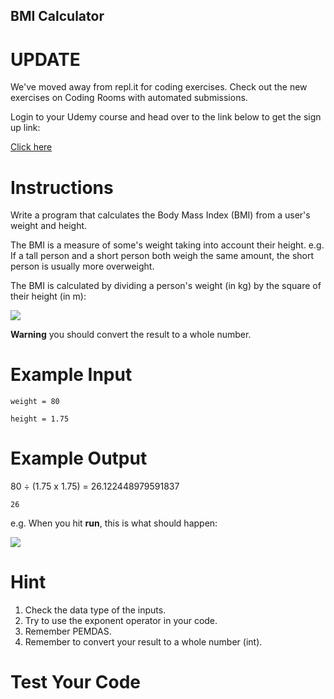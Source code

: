 ## BMI Calculator

# UPDATE
We've moved away from repl.it for coding exercises.
Check out the new exercises on Coding Rooms with automated submissions.

Login to your Udemy course and head over to the link below to get the sign up link:

[Click here](https://www.udemy.com/course/100-days-of-code/learn/lecture/17825914#questions)

# Instructions

Write a program that calculates the Body Mass Index (BMI) from a user's weight and height.

The BMI is a measure of some's weight taking into account their height. e.g. If a tall person and a short person both weigh the same amount, the short person is usually more overweight.

The BMI is calculated by dividing a person's weight (in kg) by the square of their height (in m):

![](https://cdn.fs.teachablecdn.com/jKHjnLrNQjqzdz3MTMyv)

**Warning** you should convert the result to a whole number. 

# Example Input

```
weight = 80
```

```
height = 1.75
```

# Example Output

80 ÷ (1.75 x 1.75) =  26.122448979591837

```
26
```

e.g. When you hit **run**, this is what should happen:  

![](https://cdn.fs.teachablecdn.com/wmjVjddeSmGj0QVtOUrE)

# Hint

1. Check the data type of the inputs.
2. Try to use the exponent operator in your code.
3. Remember PEMDAS.
4. Remember to convert your result to a whole number (int). 

# Test Your Code

